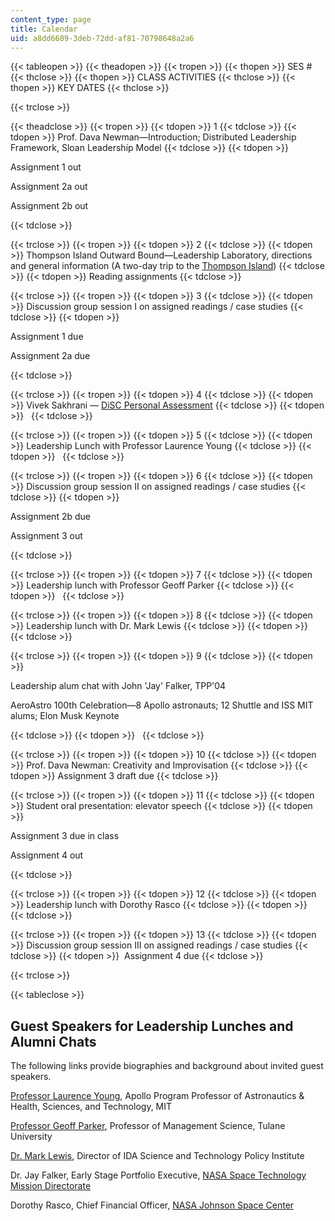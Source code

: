 ```yaml
---
content_type: page
title: Calendar
uid: a8dd6609-3deb-72dd-af81-70798648a2a6
---
```


{{< tableopen >}}
{{< theadopen >}}
{{< tropen >}}
{{< thopen >}}
SES #
{{< thclose >}}
{{< thopen >}}
CLASS ACTIVITIES
{{< thclose >}}
{{< thopen >}}
KEY DATES
{{< thclose >}}

{{< trclose >}}

{{< theadclose >}}
{{< tropen >}}
{{< tdopen >}}
1
{{< tdclose >}}
{{< tdopen >}}
Prof. Dava Newman—Introduction; Distributed Leadership Framework, Sloan Leadership Model
{{< tdclose >}}
{{< tdopen >}}


Assignment 1 out

Assignment 2a out

Assignment 2b out


{{< tdclose >}}

{{< trclose >}}
{{< tropen >}}
{{< tdopen >}}
2
{{< tdclose >}}
{{< tdopen >}}
Thompson Island Outward Bound—Leadership Laboratory, directions and general information (A two-day trip to the [Thompson Island](http://thompsonisland.org/))
{{< tdclose >}}
{{< tdopen >}}
Reading assignments
{{< tdclose >}}

{{< trclose >}}
{{< tropen >}}
{{< tdopen >}}
3
{{< tdclose >}}
{{< tdopen >}}
Discussion group session I on assigned readings / case studies
{{< tdclose >}}
{{< tdopen >}}


Assignment 1 due

Assignment 2a due


{{< tdclose >}}

{{< trclose >}}
{{< tropen >}}
{{< tdopen >}}
4
{{< tdclose >}}
{{< tdopen >}}
Vivek Sakhrani — [DiSC Personal Assessment](http://en.wikipedia.org/wiki/DISC_assessment)
{{< tdclose >}}
{{< tdopen >}}
 
{{< tdclose >}}

{{< trclose >}}
{{< tropen >}}
{{< tdopen >}}
5
{{< tdclose >}}
{{< tdopen >}}
Leadership Lunch with Professor Laurence Young
{{< tdclose >}}
{{< tdopen >}}
 
{{< tdclose >}}

{{< trclose >}}
{{< tropen >}}
{{< tdopen >}}
6
{{< tdclose >}}
{{< tdopen >}}
Discussion group session II on assigned readings / case studies
{{< tdclose >}}
{{< tdopen >}}


Assignment 2b due

Assignment 3 out


{{< tdclose >}}

{{< trclose >}}
{{< tropen >}}
{{< tdopen >}}
7
{{< tdclose >}}
{{< tdopen >}}
Leadership lunch with Professor Geoff Parker
{{< tdclose >}}
{{< tdopen >}}
 
{{< tdclose >}}

{{< trclose >}}
{{< tropen >}}
{{< tdopen >}}
8
{{< tdclose >}}
{{< tdopen >}}
Leadership lunch with Dr. Mark Lewis
{{< tdclose >}}
{{< tdopen >}}
 
{{< tdclose >}}

{{< trclose >}}
{{< tropen >}}
{{< tdopen >}}
9
{{< tdclose >}}
{{< tdopen >}}


Leadership alum chat with John 'Jay' Falker, TPP'04

AeroAstro 100th Celebration—8 Apollo astronauts; 12 Shuttle and ISS MIT alums; Elon Musk Keynote


{{< tdclose >}}
{{< tdopen >}}
 
{{< tdclose >}}

{{< trclose >}}
{{< tropen >}}
{{< tdopen >}}
10
{{< tdclose >}}
{{< tdopen >}}
Prof. Dava Newman: Creativity and Improvisation
{{< tdclose >}}
{{< tdopen >}}
Assignment 3 draft due
{{< tdclose >}}

{{< trclose >}}
{{< tropen >}}
{{< tdopen >}}
11
{{< tdclose >}}
{{< tdopen >}}
Student oral presentation: elevator speech
{{< tdclose >}}
{{< tdopen >}}


Assignment 3 due in class

Assignment 4 out


{{< tdclose >}}

{{< trclose >}}
{{< tropen >}}
{{< tdopen >}}
12
{{< tdclose >}}
{{< tdopen >}}
Leadership lunch with Dorothy Rasco
{{< tdclose >}}
{{< tdopen >}}
 
{{< tdclose >}}

{{< trclose >}}
{{< tropen >}}
{{< tdopen >}}
13
{{< tdclose >}}
{{< tdopen >}}
Discussion group session III on assigned readings / case studies
{{< tdclose >}}
{{< tdopen >}}
 Assignment 4 due
{{< tdclose >}}

{{< trclose >}}

{{< tableclose >}}

Guest Speakers for Leadership Lunches and Alumni Chats
------------------------------------------------------

The following links provide biographies and background about invited guest speakers.

[Professor Laurence Young](https://aeroastro.mit.edu/laurence-young), Apollo Program Professor of Astronautics & Health, Sciences, and Technology, MIT

[Professor Geoff Parker](http://ggparker.net/), Professor of Management Science, Tulane University

[Dr. Mark Lewis](https://www.defense.gov/Our-Story/Biographies/Biography/Article/2016569/dr-mark-j-lewis/), Director of IDA Science and Technology Policy Institute

Dr. Jay Falker, Early Stage Portfolio Executive, [NASA Space Technology Mission Directorate](http://www.nasa.gov/directorates/spacetech/home/index.html)

Dorothy Rasco, Chief Financial Officer, [NASA Johnson Space Center](http://www.nasa.gov/centers/johnson/home/index.html)